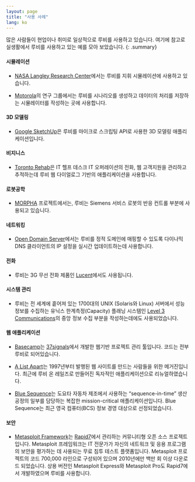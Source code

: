 ```yaml
---
layout: page
title: "사용 사례"
lang: ko
---
```


많은 사람들이 현업이나 취미로 일상적으로 루비를 사용하고 있습니다.
여기에 참고로 실생활에서 루비를 사용하고 있는 예를 모아 보았습니다.
{: .summary}

#### 시뮬레이션

* [NASA Langley Research Center][1]에서는 루비를 지휘 시뮬레이션에
  사용하고 있습니다.

* [Motorola][2]의 연구 그룹에서는 루비를 시나리오를 생성하고 데이터의
  처리를 저장하는 시뮬레이터를 작성하는 곳에 사용합니다.

#### 3D 모델링

* [Google SketchUp][3]은 루비를 마이크로 스크립팅 API로 사용한
  3D 모델링 애플리케이션입니다.

#### 비지니스

* [Toronto Rehab][4]은 IT 헬프 데스크 IT 오퍼레이션의 전화, 웹 고객지원을
  관리하고 추적하는데 루비 웹 다이얼로그 기반의 애플리케이션을 사용합니다.

#### 로봇공학

* [MORPHA][5] 프로젝트에서는, 루비는 Siemens 서비스 로봇의 반응 컨트롤
  부분에 사용되고 있습니다.

#### 네트워킹

* [Open Domain Server][6]에서는 루비를 정적 도메인에 매핑할 수 있도록
  다이나믹 DNS 클라이언트의 IP 설정을 실시간 업데이트하는데 사용합니다.

#### 전화

* 루비는 3G 무선 전화 제품인 [Lucent][7]에서도 사용됩니다.

#### 시스템 관리

* 루비는 전 세계에 흩어져 있는 1700대의 UNIX (Solaris와 Linux) 서버에서
  성능 정보를 수집하는 유닉스 한계측정(Capacity) 플래닝 시스템인
  [Level 3 Communications][8]의 중앙 정보 수집 부분을 작성하는데에도
  사용되었습니다.

#### 웹 애플리케이션

* [Basecamp][9]는 [37signals][10]에서 개발한 웹기반 프로젝트 관리 툴입니다.
  코드는 전부 루비로 되어있습니다.

* [A List Apart][11]는 1997년부터 발행된 웹 사이트를 만드는 사람들을 위한
  메거진입니다. 최근에 루비 온 레일즈로 만들어진 독자적인 애플리케이션으로
  리뉴얼하였습니다.

* [Blue Sequence][12]는 도요타 자동차 제조에서 사용하는 “sequence-in-time”
  생산 공정의 일부를 담당하는 복잡한 mission-critical 애플리케이션입니다.
  Blue Sequence는 최근 영국 컴퓨터(BCS) 정보 경영 대상으로 선정되었습니다.

#### 보안

* [Metasploit Framework][metasploit]는 [Rapid7][rapid7]에서 관리하는 커뮤니티형
  오픈 소스 프로젝트입니다. Metasploit 프레임워크는 IT 전문가가 자신의
  네트워크 및 응용 프로그램의 보안을 평가하는 데 사용되는 무료 침투
  테스트 플랫폼입니다. Metasploit 프로젝트의 코드 700,000 라인으로
  구성되어 있으며 2010년에만 백만 회 이상 다운로드 되었습니다.
  상용 버전인 Metasploit Express와 Metasploit Pro도
  Rapid7에서 개발하였으며 루비를 사용합니다.



[1]: http://www.larc.nasa.gov/
[2]: http://www.motorola.com
[3]: http://www.sketchup.com/
[4]: http://www.torontorehab.com
[5]: http://www.morpha.de/php_e/index.php3
[6]: http://ods.org/
[7]: http://www.lucent.com/
[8]: http://www.level3.com/
[9]: http://www.basecamphq.com
[10]: http://www.37signals.com
[11]: http://www.alistapart.com
[12]: http://www.bluefountain.com/supply-chain-management/
[metasploit]: http://www.metasploit.com
[rapid7]: http://www.rapid7.com
